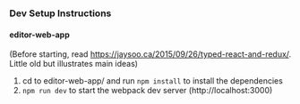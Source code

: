### Dev Setup Instructions

#### editor-web-app
(Before starting, read https://jaysoo.ca/2015/09/26/typed-react-and-redux/. Little old but illustrates main ideas)

1.  cd to editor-web-app/ and run `npm install` to install the dependencies
2.  `npm run dev` to start the webpack dev server (http://localhost:3000)